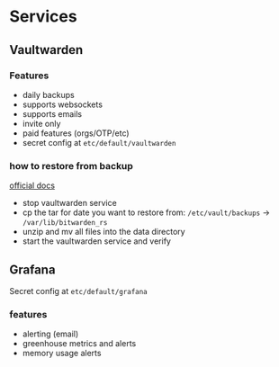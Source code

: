 # Services

## Vaultwarden

### Features

- daily backups
- supports websockets
- supports emails
- invite only
- paid features (orgs/OTP/etc)
- secret config at `etc/default/vaultwarden`

### how to restore from backup

[official docs](https://github.com/dani-garcia/vaultwarden/wiki/Backing-up-your-vault#restoring-backup-data)

- stop vaultwarden service
- cp the tar for date you want to restore from: `/etc/vault/backups` -> `/var/lib/bitwarden_rs`
- unzip and mv all files into the data directory
- start the vaultwarden service and verify

## Grafana

Secret config at `etc/default/grafana`

### features

- alerting (email)
- greenhouse metrics and alerts
- memory usage alerts
